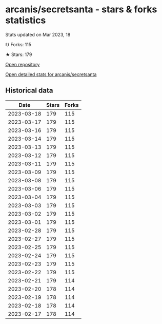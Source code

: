 # arcanis/secretsanta - stars & forks statistics

Stats updated on Mar 2023, 18

☋ Forks: 115

★ Stars: 179

[Open repository](https://github.com/arcanis/secretsanta)

[Open detailed stats for arcanis/secretsanta](https://reviewgithub.com/rep/arcanis/secretsanta)

## Historical data
| Date | Stars | Forks |
|------|-------|-------|
| 2023-03-18 | 179 | 115 | 
| 2023-03-17 | 179 | 115 | 
| 2023-03-16 | 179 | 115 | 
| 2023-03-14 | 179 | 115 | 
| 2023-03-13 | 179 | 115 | 
| 2023-03-12 | 179 | 115 | 
| 2023-03-11 | 179 | 115 | 
| 2023-03-09 | 179 | 115 | 
| 2023-03-08 | 179 | 115 | 
| 2023-03-06 | 179 | 115 | 
| 2023-03-04 | 179 | 115 | 
| 2023-03-03 | 179 | 115 | 
| 2023-03-02 | 179 | 115 | 
| 2023-03-01 | 179 | 115 | 
| 2023-02-28 | 179 | 115 | 
| 2023-02-27 | 179 | 115 | 
| 2023-02-25 | 179 | 115 | 
| 2023-02-24 | 179 | 115 | 
| 2023-02-23 | 179 | 115 | 
| 2023-02-22 | 179 | 115 | 
| 2023-02-21 | 179 | 114 | 
| 2023-02-20 | 178 | 114 | 
| 2023-02-19 | 178 | 114 | 
| 2023-02-18 | 178 | 114 | 
| 2023-02-17 | 178 | 114 | 

